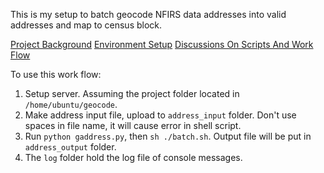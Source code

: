 This is my setup to batch geocode NFIRS data addresses into valid addresses and map to census block.

[Project Background](http://dracodoc.github.io/2015/11/11/Red-Cross-Smoke-Alarm-Project/)
[Environment Setup](http://dracodoc.github.io/2015/11/17/Geocoding/)
[Discussions On Scripts And Work Flow](http://dracodoc.github.io/2015/11/19/Script-workflow/)

To use this work flow:
1. Setup server. Assuming the project folder located in `/home/ubuntu/geocode`.
2. Make address input file, upload to `address_input` folder. Don't use spaces in file name, it will cause error in shell script.
3. Run `python gaddress.py`, then `sh ./batch.sh`. Output file will be put in `address_output` folder.
4. The `log` folder hold the log file of console messages.
